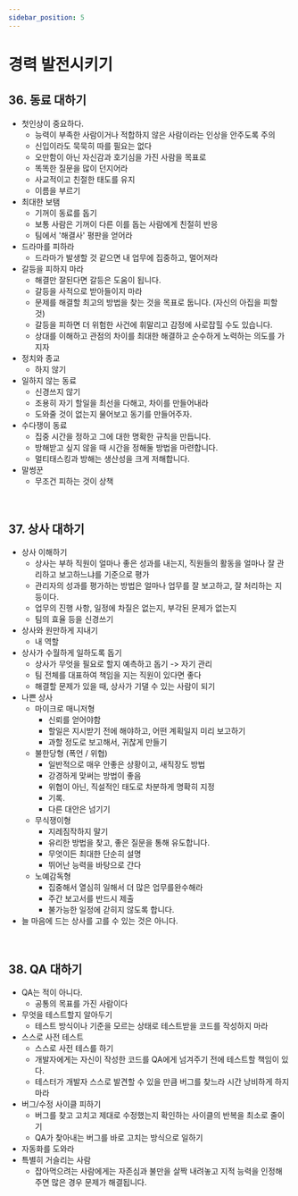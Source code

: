 ```yaml
---
sidebar_position: 5
---
```


# 경력 발전시키기

## 36. 동료 대하기

- 첫인상이 중요하다.
  - 능력이 부족한 사람이거나 적합하지 않은 사람이라는 인상을 안주도록 주의
  - 신입이라도 묵묵히 따를 필요는 없다
  - 오만함이 아닌 자신감과 호기심을 가진 사람을 목표로
  - 똑똑한 질문을 많이 던지어라
  - 사교적이고 친절한 태도를 유지
  - 이름을 부르기
- 최대한 보탬
  - 기꺼이 동료를 돕기
  - 보통 사람은 기꺼이 다른 이를 돕는 사람에게 친절히 반응
  - 팀에서 '해결사' 평판을 얻어라
- 드라마를 피하라
  - 드라마가 발생할 것 같으면 내 업무에 집중하고, 멀어져라
- 갈등을 피하지 마라
  - 해결만 잘된다면 갈등은 도움이 됩니다.
  - 갈등을 사적으로 받아들이지 마라
  - 문제를 해결할 최고의 방법을 찾는 것을 목표로 둡니다. (자신의 아집을 피할 것)
  - 갈등을 피하면 더 위험한 사건에 휘말리고 감정에 사로잡힐 수도 있습니다.
  - 상대를 이해하고 관점의 차이를 최대한 해결하고 순수하게 노력하는 의도를 가지자
- 정치와 종교
  - 하지 않기
- 일하지 않는 동료
  - 신경쓰지 않기
  - 조용히 자기 할일을 최선을 다해고, 차이를 만들어내라
  - 도와줄 것이 없는지 물어보고 동기를 만들어주자.
- 수다쟁이 동료
  - 집중 시간을 정하고 그에 대한 명확한 규칙을 만듭니다.
  - 방해받고 싶지 않을 때 시간을 정해둘 방법을 마련합니다.
  - 멀티태스킹과 방해는 생산성을 크게 저해합니다.
- 말썽꾼
  - 무조건 피하는 것이 상책

<br/>

## 37. 상사 대하기

- 상사 이해하기
  - 상사는 부하 직원이 얼마나 좋은 성과를 내는지, 직원들의 활동을 얼마나 잘 관리하고 보고하느냐를 기준으로 평가
  - 관리자의 성과를 평가하는 방법은 얼마나 업무를 잘 보고하고, 잘 처리하는 지 등이다.
  - 업무의 진행 사항, 일정에 차질은 없는지, 부각된 문제가 없는지
  - 팀의 효율 등을 신경쓰기
- 상사와 원만하게 지내기
  - 내 역할
- 상사가 수월하게 일하도록 돕기
  - 상사가 무엇을 필요로 할지 예측하고 돕기 -> 자기 관리
  - 팀 전체를 대표하여 책임을 지는 직원이 있다면 좋다
  - 해결할 문제가 있을 때, 상사가 기댈 수 있는 사람이 되기
- 나쁜 상사
  - 마이크로 매니저형
    - 신뢰를 얻어야함
    - 할일은 지시받기 전에 해야하고, 어떤 계획일지 미리 보고하기
    - 과할 정도로 보고해서, 귀찮게 만들기
  - 불한당형 (폭언 / 위협)
    - 일반적으로 매우 안좋은 상황이고, 새직장도 방법
    - 강경하게 맞써는 방법이 좋음
    - 위협이 아닌, 직설적인 태도로 차분하게 명확히 지정
    - 기록.
    - 다른 대안은 넘기기
  - 무식쟁이형
    - 지레짐작하지 말기
    - 유리한 방법을 찾고, 좋은 질문을 통해 유도합니다.
    - 무엇이든 최대한 단순히 설명
    - 뛰어난 능력을 바탕으로 간다
  - 노예감독형
    - 집중해서 열심히 일해서 더 많은 업무를완수해라
    - 주간 보고서를 반드시 제출
    - 불가능한 일정에 갇히지 않도록 합니다.
- 늘 마음에 드는 상사를 고를 수 있는 것은 아니다.

<br/>

## 38. QA 대하기

- QA는 적이 아니다.
  - 공통의 목표를 가진 사람이다
- 무엇을 테스트할지 알아두기
  - 테스트 방식이나 기준을 모르는 상태로 테스트받을 코드를 작성하지 마라
- 스스로 사전 테스트
  - 스스로 사전 테스를 하기
  - 개발자에게는 자신이 작성한 코드를 QA에게 넘겨주기 전에 테스트할 책임이 있다.
  - 테스터가 개발자 스스로 발견할 수 있을 만큼 버그를 찾느라 시간 낭비하게 하지 마라
- 버그/수정 사이클 피하기
  - 버그를 찾고 고치고 제대로 수정했는지 확인하는 사이클의 반복을 최소로 줄이기
  - QA가 찾아내는 버그를 바로 고치는 방식으로 일하기
- 자동화를 도와라
- 특별히 거슬리는 사람
  - 잡아먹으려는 사람에게는 자존심과 불만을 살짝 내려놓고 지적 능력을 인정해주면 많은 경우 문제가 해결됩니다.
